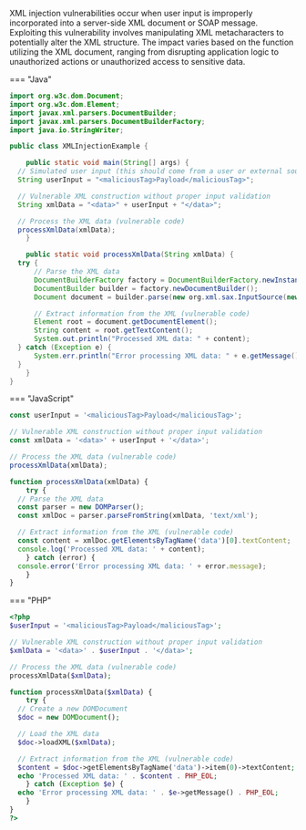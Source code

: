 XML injection vulnerabilities occur when user input is improperly incorporated into a server-side XML document or SOAP message. Exploiting this vulnerability involves manipulating XML metacharacters to potentially alter the XML structure. The impact varies based on the function utilizing the XML document, ranging from disrupting application logic to unauthorized actions or unauthorized access to sensitive data.

 
=== "Java"
  ```java
  import org.w3c.dom.Document;
  import org.w3c.dom.Element;
  import javax.xml.parsers.DocumentBuilder;
  import javax.xml.parsers.DocumentBuilderFactory;
  import java.io.StringWriter;
  
  public class XMLInjectionExample {
  
      public static void main(String[] args) {
    // Simulated user input (this should come from a user or external source)
    String userInput = "<maliciousTag>Payload</maliciousTag>";
  
    // Vulnerable XML construction without proper input validation
    String xmlData = "<data>" + userInput + "</data>";
  
    // Process the XML data (vulnerable code)
    processXmlData(xmlData);
      }
  
      public static void processXmlData(String xmlData) {
    try {
        // Parse the XML data
        DocumentBuilderFactory factory = DocumentBuilderFactory.newInstance();
        DocumentBuilder builder = factory.newDocumentBuilder();
        Document document = builder.parse(new org.xml.sax.InputSource(new java.io.StringReader(xmlData)));
  
        // Extract information from the XML (vulnerable code)
        Element root = document.getDocumentElement();
        String content = root.getTextContent();
        System.out.println("Processed XML data: " + content);
    } catch (Exception e) {
        System.err.println("Error processing XML data: " + e.getMessage());
    }
      }
  }
  ```

=== "JavaScript"
  ```javascript
  const userInput = '<maliciousTag>Payload</maliciousTag>';
  
  // Vulnerable XML construction without proper input validation
  const xmlData = '<data>' + userInput + '</data>';
  
  // Process the XML data (vulnerable code)
  processXmlData(xmlData);
  
  function processXmlData(xmlData) {
      try {
    // Parse the XML data
    const parser = new DOMParser();
    const xmlDoc = parser.parseFromString(xmlData, 'text/xml');
  
    // Extract information from the XML (vulnerable code)
    const content = xmlDoc.getElementsByTagName('data')[0].textContent;
    console.log('Processed XML data: ' + content);
      } catch (error) {
    console.error('Error processing XML data: ' + error.message);
      }
  }
  ```

=== "PHP"
  ```php
  <?php
  $userInput = '<maliciousTag>Payload</maliciousTag>';
  
  // Vulnerable XML construction without proper input validation
  $xmlData = '<data>' . $userInput . '</data>';
  
  // Process the XML data (vulnerable code)
  processXmlData($xmlData);
  
  function processXmlData($xmlData) {
      try {
    // Create a new DOMDocument
    $doc = new DOMDocument();
  
    // Load the XML data
    $doc->loadXML($xmlData);
  
    // Extract information from the XML (vulnerable code)
    $content = $doc->getElementsByTagName('data')->item(0)->textContent;
    echo 'Processed XML data: ' . $content . PHP_EOL;
      } catch (Exception $e) {
    echo 'Error processing XML data: ' . $e->getMessage() . PHP_EOL;
      }
  }
  ?>
  ```

